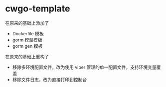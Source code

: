 # cwgo-template

在原来的基础上添加了
* Dockerfile 模板
* gorm 模型模板
* gorm gen 模板

在原来的基础上重构了
* 移除多环境配置文件，改为使用 viper 管理的单一配置文件，支持环境变量覆盖
* 移除文件日志，改为直接打印到控制台
